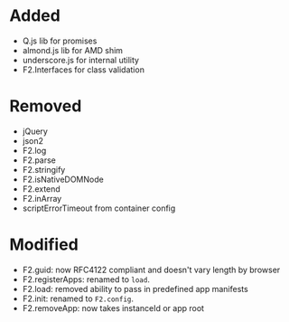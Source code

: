 ﻿# Added
- Q.js lib for promises
- almond.js lib for AMD shim
- underscore.js for internal utility
- F2.Interfaces for class validation

# Removed
- jQuery
- json2
- F2.log
- F2.parse
- F2.stringify
- F2.isNativeDOMNode
- F2.extend
- F2.inArray
- scriptErrorTimeout from container config

# Modified
- F2.guid: now RFC4122 compliant and doesn't vary length by browser
- F2.registerApps: renamed to `load`.
- F2.load: removed ability to pass in predefined app manifests
- F2.init: renamed to `F2.config`.
- F2.removeApp: now takes instanceId or app root